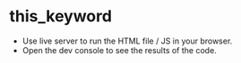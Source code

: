 # this_keyword

* Use live server to run the HTML file / JS in your browser. 
* Open the dev console to see the results of the code.
